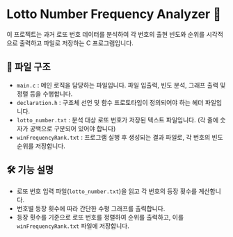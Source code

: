 # Lotto Number Frequency Analyzer 🎯

이 프로젝트는 과거 로또 번호 데이터를 분석하여 각 번호의 출현 빈도와 순위를 시각적으로 출력하고 파일로 저장하는 C 프로그램입니다.

## 📂 파일 구조

- `main.c` : 메인 로직을 담당하는 파일입니다. 파일 입출력, 빈도 분석, 그래프 출력 및 정렬 등을 수행합니다.
- `declaration.h` : 구조체 선언 및 함수 프로토타입이 정의되어야 하는 헤더 파일입니다.
- `lotto_number.txt` : 분석 대상 로또 번호가 저장된 텍스트 파일입니다. (각 줄에 숫자가 공백으로 구분되어 있어야 합니다)
- `winFrequencyRank.txt` : 프로그램 실행 후 생성되는 결과 파일로, 각 번호의 빈도 순위를 저장합니다.

## 🛠 기능 설명

- 로또 번호 입력 파일(`lotto_number.txt`)을 읽고 각 번호의 등장 횟수를 계산합니다.
- 번호별 등장 횟수에 따라 간단한 수평 그래프를 출력합니다.
- 등장 횟수를 기준으로 로또 번호를 정렬하여 순위를 출력하고, 이를 `winFrequencyRank.txt` 파일에 저장합니다.
